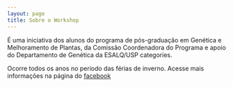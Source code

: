 ```yaml
---
layout: page
title: Sobre o Workshop
---
```


É uma iniciativa dos alunos do programa de pós-graduação em Genética e Melhoramento de Plantas, da Comissão Coordenadora do Programa e apoio do Departamento de Genética da ESALQ/USP categories.

Ocorre todos os anos no período das férias de inverno. Acesse mais informações na página do [facebook](https://www.facebook.com/pg/Workshop-de-F%C3%A9rias-em-Gen%C3%A9tica-e-Melhoramento-de-Plantas-245370675608517/about/?ref=page_internal)
